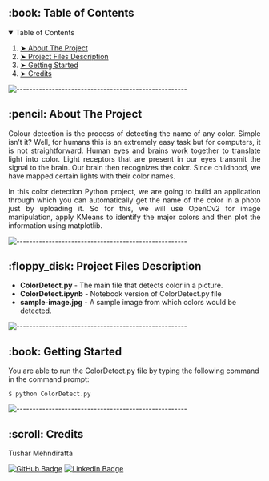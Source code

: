 <!-- TABLE OF CONTENTS -->
<h2 id="table-of-contents"> :book: Table of Contents</h2>

<details open="open">
  <summary>Table of Contents</summary>
  <ol>
    <li><a href="#about-the-project"> ➤ About The Project</a></li>
    <li><a href="#project-files-description"> ➤ Project Files Description</a></li>
    <li><a href="#getting-started"> ➤ Getting Started</a></li>
    <li><a href="#credits"> ➤ Credits</a></li>
  </ol>
</details>

![-----------------------------------------------------](https://raw.githubusercontent.com/andreasbm/readme/master/assets/lines/rainbow.png)

<!-- ABOUT THE PROJECT -->
<h2 id="about-the-project"> :pencil: About The Project</h2>

<p align="justify"> 
Colour detection is the process of detecting the name of any color. Simple isn’t it? Well, for humans this is an extremely easy task but for computers, it is not straightforward. Human eyes and brains work together to translate light into color. Light receptors that are present in our eyes transmit the signal to the brain. Our brain then recognizes the color. Since childhood, we have mapped certain lights with their color names.
</p>
<p align="justify">
In this color detection Python project, we are going to build an application through which you can automatically get the name of the color in a photo just by uploading it. So for this, we will use OpenCv2 for image manipulation, apply KMeans to identify the major colors and then plot the information using matplotlib.
</p>

![-----------------------------------------------------](https://raw.githubusercontent.com/andreasbm/readme/master/assets/lines/rainbow.png)

<!-- PROJECT FILES DESCRIPTION -->
<h2 id="project-files-description"> :floppy_disk: Project Files Description</h2>

<ul>
  <li><b>ColorDetect.py</b> - The main file that detects color in a picture. </li>
  <li><b>ColorDetect.ipynb</b> - Notebook version of ColorDetect.py file</li>
  <li><b>sample-image.jpg</b> - A sample image from which colors would be detected.</li>
</ul>

![-----------------------------------------------------](https://raw.githubusercontent.com/andreasbm/readme/master/assets/lines/rainbow.png)

<!-- GETTING STARTED -->
<h2 id="getting-started"> :book: Getting Started</h2>

<p>You are able to run the ColorDetect.py file by typing the following command in the command prompt:</p>
<pre><code>$ python ColorDetect.py</code></pre>

![-----------------------------------------------------](https://raw.githubusercontent.com/andreasbm/readme/master/assets/lines/rainbow.png)

<!-- CREDITS -->
<h2 id="credits"> :scroll: Credits</h2>

Tushar Mehndiratta

[![GitHub Badge](https://img.shields.io/badge/GitHub-100000?style=for-the-badge&logo=github&logoColor=white)](https://github.com/Tushar-Mehndiratta)
[![LinkedIn Badge](https://img.shields.io/badge/LinkedIn-0077B5?style=for-the-badge&logo=linkedin&logoColor=white)](https://www.linkedin.com/in/tushar-mehndiratta/)
